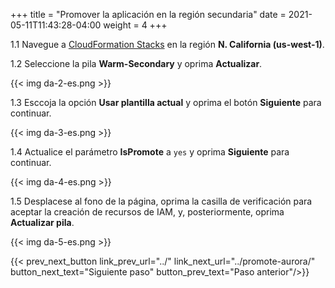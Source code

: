 +++
title = "Promover la aplicación en la región secundaria"
date =  2021-05-11T11:43:28-04:00
weight = 4
+++

1.1 Navegue a [CloudFormation Stacks](https://console.aws.amazon.com/cloudformation/home?region=us-west-1#/stacks/) en la región **N. California (us-west-1)**.

1.2 Seleccione la pila **Warm-Secondary** y oprima **Actualizar**.

{{< img da-2-es.png >}}

1.3 Esccoja la opción **Usar plantilla actual** y oprima el botón **Siguiente** para continuar.

{{< img da-3-es.png >}}

1.4 Actualice el parámetro **IsPromote** a `yes` y oprima **Siguiente** para continuar.

{{< img da-4-es.png >}}

1.5 Desplacese al fono de la página, oprima la casilla de verificación para aceptar la creación de recursos de IAM, y, posteriormente, oprima **Actualizar pila**.

{{< img da-5-es.png >}}

{{< prev_next_button link_prev_url="../" link_next_url="../promote-aurora/" button_next_text="Siguiente paso" button_prev_text="Paso anterior"/>}}

